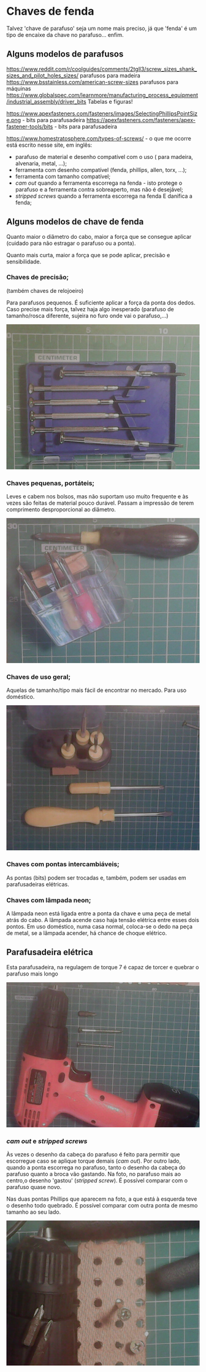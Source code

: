# Chaves de fenda

Talvez 'chave de parafuso' seja um nome mais preciso, já que 'fenda' é um tipo de encaixe da chave no parafuso... enfim.

## Alguns modelos de parafusos

<https://www.reddit.com/r/coolguides/comments/2tgll3/screw_sizes_shank_sizes_and_pilot_holes_sizes/> parafusos para madeira
<https://www.bsstainless.com/american-screw-sizes> parafusos para máquinas
<https://www.globalspec.com/learnmore/manufacturing_process_equipment/industrial_assembly/driver_bits> Tabelas e figuras!

<https://www.apexfasteners.com/fasteners/images/SelectingPhillipsPointSize.png> - bits para parafusadeira
<https://apexfasteners.com/fasteners/apex-fastener-tools/bits> - bits para parafusadeira

<https://www.homestratosphere.com/types-of-screws/> - o que me ocorre está escrito nesse site, em inglês:
- parafuso de material e desenho compatível com o uso ( para madeira, alvenaria, metal, ...);
- ferramenta com desenho compatível (fenda, phillips, allen, torx, ...);
- ferramenta com tamanho compatível;
- *cam out* quando a ferramenta escorrega na fenda - isto protege o parafuso e a ferramenta contra sobreaperto, mas não é desejável;
- *stripped screws* quando a ferramenta escorrega na fenda E danifica a fenda;


## Alguns modelos de chave de fenda

Quanto maior o diâmetro do cabo, maior a força que se consegue aplicar (cuidado para não estragar o parafuso ou a ponta).

Quanto mais curta, maior a força que se pode aplicar, precisão e sensibilidade.

### Chaves de precisão;
(também chaves de relojoeiro)

Para parafusos pequenos. É suficiente aplicar a força da ponta dos dedos. Caso precise mais força, talvez haja algo inesperado (parafuso de tamanho/rosca diferente, sujeira no furo onde vai o parafuso,...)

![relojoeiro](2020-09-22-142329.jpg)

### Chaves pequenas, portáteis;

Leves e cabem nos bolsos, mas não suportam uso muito frequente e às vezes são feitas de material pouco durável. Passam a impressão de terem comprimento desproporcional ao diâmetro.

![portáteis](2020-09-22-142730.jpg)

### Chaves de uso geral;

Aquelas de tamanho/tipo mais fácil de encontrar no mercado. Para uso doméstico.

![uso geral](2020-09-22-143108.jpg)

### Chaves com pontas intercambiáveis;

As pontas (bits) podem ser trocadas e, também, podem ser usadas em parafusadeiras elétricas.

### Chaves com lâmpada neon;

A lâmpada neon está ligada entre a ponta da chave e uma peça de metal atrás do cabo. A lâmpada acende caso haja tensão elétrica entre esses dois pontos. Em uso doméstico, numa casa normal, coloca-se o dedo na peça de metal, se a lâmpada acender, há chance de choque elétrico.

## Parafusadeira elétrica

Esta parafusadeira, na regulagem de torque 7 é capaz de torcer e quebrar o parafuso mais longo

![parafusadeira](2020-09-22-115643.jpg)


### *cam out* e *stripped screws*

Às vezes o desenho da cabeça do parafuso é feito para permitir que escorregue caso se aplique torque demais (*cam out*). Por outro lado, quando a ponta escorrega no parafuso, tanto o desenho da cabeça do parafuso quanto a broca vão gastando. Na foto, no parafuso mais ao centro,o desenho 'gastou' (*stripped screw*). É possível comparar com o parafuso quase novo.

Nas duas pontas Phillips que aparecem na foto, a que está à esquerda teve o desenho todo quebrado. É possível comparar com outra ponta de mesmo tamanho ao seu lado.


![cabeças e bits](2020-09-22-120501.jpg)



